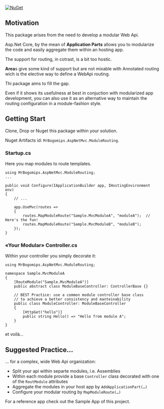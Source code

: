 [![NuGet](https://img.shields.io/nuget/v/Nuget.Core.svg)](https://www.nuget.org/packages/MrBogomips.AspNetMvc.ModuleRouting/)

##  Motivation
This package arises from the need to develop a modular Web Api.

Asp.Net Core, by the mean of **Application Parts** allows you to modularize the code
and easily aggregate them within an hosting app.

The support for routing, in cotrast, is a bit too hostic.

**Area**s give some kind of support but are not mixable with Annotated routing
wich is the elective way to define a WebApi routing.

Thi package aims to fill the gap.

Even if it shows its usefulness at best in conjuction with modularized
app development, you can also use it as an alternative way to maintain the
routing configuration in a module-fashion style.

## Getting Start
Clone, Drop or Nuget this package within your solution.

Nuget Artifacts id: `MrBogomips.AspNetMvc.ModuleRouting`.

### Startup.cs
Here you map modules to route templates.
```
using MrBogomips.AspNetMvc.ModuleRouting;
...

public void Configure(IApplicationBuilder app, IHostingEnvironment env)
{
    // ...

    app.UseMvc(routes =>
    {
        routes.MapModuleRoute("Sample.MvcModuleA", "moduleA");  // Here's the fun!
        routes.MapModuleRoute("Sample.MvcModuleB", "moduleB");
    });
}

```
### «Your Modular» Controller.cs
Within your controller you simply decorate it:
```
using MrBogomips.AspNetMvc.ModuleRouting;

namespace Sample.MvcModuleA
{
    [RouteModule("Sample.MvcModuleA")]
    public abstract class ModuleBaseController: ControllerBase {}

    // BEST Practice: use a common module controller base class
    // to achieve a better consistency and manteinability
    public class ModuleController: ModuleBaseController
    {
        [HttpGet("hello")]
        public string Hello() => "Hello from module A";
    }
}
```

et voilà…

## Suggested Practice...
... for a complex, wide Web Api organization:

- Split your api within separte modules, i.e. Assemblies
- Within each module provide a base `Controller` class decorated with one
  of the `RoutModule` attributes
- Aggregate the modules in your host app by `AddApplicationPart(…)`
- Configure your modular routing by `MapModuleRoute(…)`

For a reference app check out the Sample App of this project.
